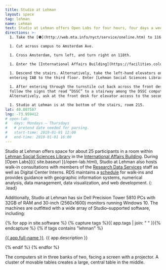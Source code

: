 ```yaml
---
title: Studio at Lehman
layout: space
tag: lehman
name: Lehman
text: Studio at Lehman offers Open Labs for four hours, four days a week as well as other programming.
directions: >-
  1. Take the [❶](http://web.mta.info/nyct/service/oneline.htm) to 116th St.  Columbia University.

  1. Cut across campus to Amsterdam Ave.

  1. Cross Amsterdam, turn left, and turn right on 118th.

  1. Enter the [International Affairs Building](https://facilities.columbia.edu/building-information/721) at 420 118th. 

  1. Descend the stairs. Alternatively, take the left-hand elevators on
  entering IAB to the third floor. Enter [Lehman Social Sciences Library](https://library.columbia.edu/locations/lehman.html) on the third floor.  
  
  1. After entering through the turnstile cut back across the front desk and
  follow the signs that read “DSSC” to a stairway among the DSSC computers.
  Alternatively, ask at the front desk for elevator access to the second floor.

  1. Studio at Lehman is at the bottom of the stairs, room 215.
lat: 40.807587
lng: -73.959412
# open-lab:
#   days: Mondays – Thursdays
#   # pretend date needed for parsing.
#   start-time: 2019-01-01 12:00
#   end-time: 2019-01-01 16:00
---
```


Studio at Lehman offers space for about 25 participants in a room within
[Lehman Social Sciences
Library](https://library.columbia.edu/locations/lehman.html) in the
[International Affairs
Building](https://facilities.columbia.edu/building-information/721). During
[Open Labs]({{ site.baseurl }}/open-lab.html), Studio at Lehman also hosts walk-in consultations with members of
the [Research Data
Services](https://library.columbia.edu/services/research-data-services.html)
staff as well as Digital Center Interns. RDS maintains a
[schedule](https://library.columbia.edu/services/research-data-services/schedule.html)
for walk-ins and provides guidance with geographic information systems, numerical analysis, data management, data visualization, and web development.
{: .lead}


Additionally, Studio at Lehman has six Dell Precision Tower 5810 PCs with 32GB
of RAM and 30-inch (2560x1600) monitors running Windows 10. The machines are
outfitted with a wide array of Studio–supported software, including:

<div class="list-group mb-3">
{% for app in site.software %}
{% capture tags %}{{ app.tags | join: " " }}{% endcapture %}
{% if tags contains "lehman" %}
<div class="list-group-item">
<p class="m-0"><a href="{{ app.url }}" target="_blank">{{ app.full-name }}</a>. {{ app.description }}</p>
</div>
{% endif %}
{% endfor %}
</div>

The computers sit in three banks of two, facing a screen with a projector. A
cluster of movable tables creates a large, central table in the middle.
